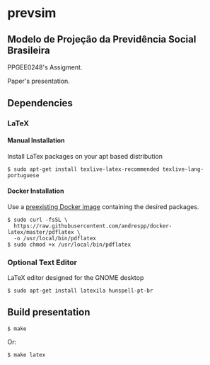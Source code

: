 prevsim
=======

## Modelo de Projeção da Previdência Social Brasileira

PPGEE0248's Assigment.

Paper's presentation.

## Dependencies

### LaTeX

#### Manual Installation
Install LaTex packages on your apt based distribution
```console
$ sudo apt-get install texlive-latex-recommended texlive-lang-portuguese
```

#### Docker Installation

Use a [preexisting Docker image](https://hub.docker.com/r/andrespp/latex/) containing the desired packages.

```console
$ sudo curl -fsSL \
  https://raw.githubusercontent.com/andrespp/docker-latex/master/pdflatex \
  -o /usr/local/bin/pdflatex
$ sudo chmod +x /usr/local/bin/pdflatex
```

### Optional Text Editor

LaTeX editor designed for the GNOME desktop

```console
$ sudo apt-get install latexila hunspell-pt-br
```

## Build presentation
```console
$ make
```

Or:

```console
$ make latex
```
